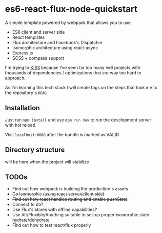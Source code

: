 es6-react-flux-node-quickstart
====

A simple template powered by webpack that allows you to use
 * ES6 client and server side
 * React templates
 * Flux architecture and Facebook's Dispatcher
 * Isomorphic architecture using react-async
 * Express.js
 * SCSS + compass support

I'm trying to [KISS](http://en.wikipedia.org/wiki/KISS_principle) because I've seen far too many es6 projects with thousands of dependencies / optimizations that are way too hard to approach.

As I'm learning this tech stack I will create tags on the steps that took me to the repository's `HEAD`

Installation
---
Just run `npm install` and use `npm run dev` to run the development server with hot reload.

Visit `localhost:8080` after the bundle is marked as VALID

Directory structure
---
will be here when the project will stabilize

TODOs
---
 * Find out how webpack is building the production's assets
 * ~~Go Isomorphic (using react server/client side)~~
 * ~~Find out how react handles routing and enable pushState~~
 * Connect to db?
 * Use Flux's stores with offline capabilities?
 * Use Alt/Fluxible/Anything suitable to set-up proper isomorphic state hydrate/dehydrate
 * Find out how to test react/flux properly
